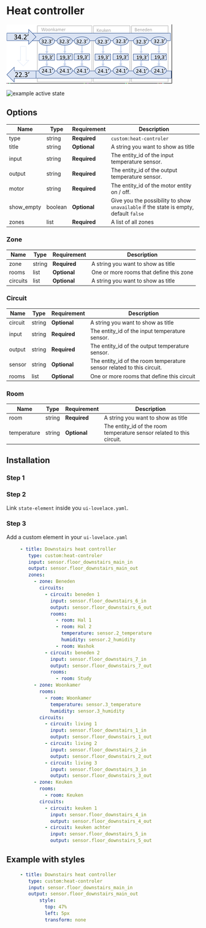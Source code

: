 # Heat controller

![example inactive state](heat-controler-inactive.png "inactive state")

![example active state](https://schalken.duckdns..org:8123/heat-controler/heat-controler-active.png "active state")



## Options

| Name | Type | Requirement | Description
| ---- | ---- | ------- | -----------
| type | string | **Required** | `custom:heat-controler`
| title | string | **Optional** | A string you want to show as title
| input | string | **Required** | The entity_id of the input temperature sensor.
| output | string | **Required** | The entity_id of the output temperature sensor.
| motor | string | **Required** | The entity_id of the motor entity on / off.
| show_empty | boolean | **Optional** | Give you the possibility to show `unavailable` if the state is empty, default `false`
| zones | list | **Required** | A list of all zones

### Zone
| Name | Type | Requirement | Description
| ---- | ---- | ------- | -----------
| zone | string | **Required** | A string you want to show as title
| rooms | list | **Optional** | One or more rooms that define this zone
| circuits | list | **Optional** | A string you want to show as title

### Circuit
| Name | Type | Requirement | Description
| ---- | ---- | ------- | -----------
| circuit | string | **Optional** | A string you want to show as title
| input | string | **Required** | The entity_id of the input temperature sensor.
| output | string | **Required** | The entity_id of the output temperature sensor.
| sensor | string | **Optional** | The entity_id of the room temperature sensor related to this circuit.
| rooms | list | **Optional** | One or more rooms that define this circuit

### Room
| Name | Type | Requirement | Description
| ---- | ---- | ------- | -----------
| room | string | **Required** | A string you want to show as title
| temperature | string | **Optional** | The entity_id of the room temperature sensor related to this circuit.




## Installation

### Step 1

### Step 2

Link `state-element` inside you `ui-lovelace.yaml`.


### Step 3

Add a custom element in your `ui-lovelace.yaml`

```yaml
     - title: Downstairs heat controller
        type: custom:heat-controler
        input: sensor.floor_downstairs_main_in
        output: sensor.floor_downstairs_main_out
        zones:
          - zone: Beneden
            circuits:
              - circuit: beneden 1
                input: sensor.floor_downstairs_6_in
                output: sensor.floor_downstairs_6_out
                rooms: 
                  - room: Hal 1
                  - room: Hal 2
                    temperature: sensor.2_temperature
                    humidity: sensor.2_humidity
                  - room: Washok
              - circuit: beneden 2
                input: sensor.floor_downstairs_7_in
                output: sensor.floor_downstairs_7_out
                rooms: 
                  - room: Study
          - zone: Woonkamer
            rooms: 
              - room: Woonkamer
                temperature: sensor.3_temperature
                humidity: sensor.3_humidity
            circuits:
              - circuit: living 1
                input: sensor.floor_downstairs_1_in
                output: sensor.floor_downstairs_1_out
              - circuit: living 2
                input: sensor.floor_downstairs_2_in
                output: sensor.floor_downstairs_2_out
              - circuit: living 3              
                input: sensor.floor_downstairs_3_in
                output: sensor.floor_downstairs_3_out
          - zone: Keuken
            rooms: 
              - room: Keuken
            circuits:
              - circuit: keuken 1
                input: sensor.floor_downstairs_4_in
                output: sensor.floor_downstairs_4_out
              - circuit: keuken achter
                input: sensor.floor_downstairs_5_in
                output: sensor.floor_downstairs_5_out   
```

## Example with styles

```yaml
     - title: Downstairs heat controller
        type: custom:heat-controler
        input: sensor.floor_downstairs_main_in
        output: sensor.floor_downstairs_main_out
            style:
              top: 47%
              left: 5px
              transform: none
```

